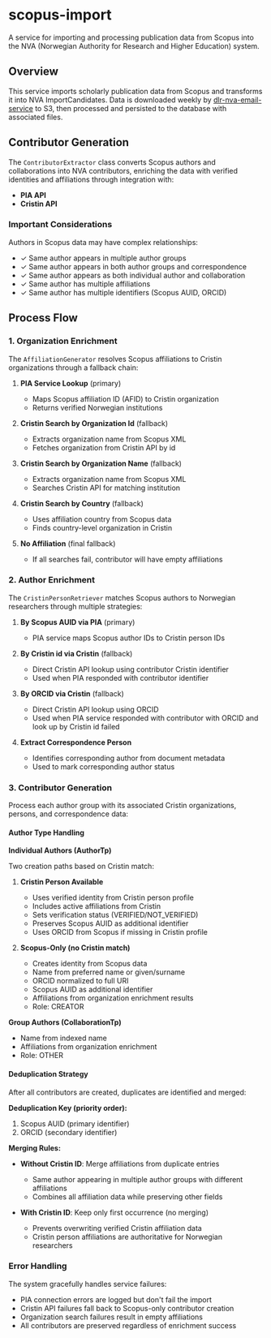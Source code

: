 # scopus-import

A service for importing and processing publication data from Scopus into the NVA (Norwegian Authority for Research and Higher Education) system.

## Overview

This service imports scholarly publication data from Scopus and transforms it into NVA ImportCandidates. Data is downloaded weekly by [dlr-nva-email-service](https://github.com/BIBSYSDEV/dlr-nva-email-service) to S3, then processed and persisted to the database with associated files.

## Contributor Generation

The `ContributorExtractor` class converts Scopus authors and collaborations into NVA contributors, enriching the data with verified identities and affiliations through integration with:

- **PIA API**
- **Cristin API**

### Important Considerations

Authors in Scopus data may have complex relationships:

- ✓ Same author appears in multiple author groups
- ✓ Same author appears in both author groups and correspondence
- ✓ Same author appears as both individual author and collaboration
- ✓ Same author has multiple affiliations
- ✓ Same author has multiple identifiers (Scopus AUID, ORCID)

## Process Flow

### 1. Organization Enrichment

The `AffiliationGenerator` resolves Scopus affiliations to Cristin organizations through a fallback chain:

1. **PIA Service Lookup** (primary)
   - Maps Scopus affiliation ID (AFID) to Cristin organization
   - Returns verified Norwegian institutions

2. **Cristin Search by Organization Id** (fallback)
    - Extracts organization name from Scopus XML
    - Fetches organization from Cristin API by id
   
3. **Cristin Search by Organization Name** (fallback)
   - Extracts organization name from Scopus XML
   - Searches Cristin API for matching institution

4. **Cristin Search by Country** (fallback)
   - Uses affiliation country from Scopus data
   - Finds country-level organization in Cristin

5. **No Affiliation** (final fallback)
   - If all searches fail, contributor will have empty affiliations

### 2. Author Enrichment

The `CristinPersonRetriever` matches Scopus authors to Norwegian researchers through multiple strategies:

1. **By Scopus AUID via PIA** (primary)
   - PIA service maps Scopus author IDs to Cristin person IDs

2. **By Cristin id via Cristin** (fallback)
    - Direct Cristin API lookup using contributor Cristin identifier
    - Used when PIA responded with contributor identifier
   
3. **By ORCID via Cristin** (fallback)
   - Direct Cristin API lookup using ORCID
   - Used when PIA service responded with contributor with ORCID and look up by Cristin id failed

4. **Extract Correspondence Person**
   - Identifies corresponding author from document metadata
   - Used to mark corresponding author status

### 3. Contributor Generation

Process each author group with its associated Cristin organizations, persons, and correspondence data:

#### Author Type Handling

**Individual Authors (AuthorTp)**

Two creation paths based on Cristin match:

1. **Cristin Person Available**
   - Uses verified identity from Cristin person profile
   - Includes active affiliations from Cristin
   - Sets verification status (VERIFIED/NOT_VERIFIED)
   - Preserves Scopus AUID as additional identifier
   - Uses ORCID from Scopus if missing in Cristin profile

2. **Scopus-Only (no Cristin match)**
   - Creates identity from Scopus data
   - Name from preferred name or given/surname
   - ORCID normalized to full URI
   - Scopus AUID as additional identifier
   - Affiliations from organization enrichment results
   - Role: CREATOR

**Group Authors (CollaborationTp)**
- Name from indexed name
- Affiliations from organization enrichment
- Role: OTHER

#### Deduplication Strategy

After all contributors are created, duplicates are identified and merged:

**Deduplication Key (priority order):**
1. Scopus AUID (primary identifier)
2. ORCID (secondary identifier)

**Merging Rules:**
- **Without Cristin ID**: Merge affiliations from duplicate entries
  - Same author appearing in multiple author groups with different affiliations
  - Combines all affiliation data while preserving other fields

- **With Cristin ID**: Keep only first occurrence (no merging)
  - Prevents overwriting verified Cristin affiliation data
  - Cristin person affiliations are authoritative for Norwegian researchers


### Error Handling

The system gracefully handles service failures:
- PIA connection errors are logged but don't fail the import
- Cristin API failures fall back to Scopus-only contributor creation
- Organization search failures result in empty affiliations
- All contributors are preserved regardless of enrichment success
